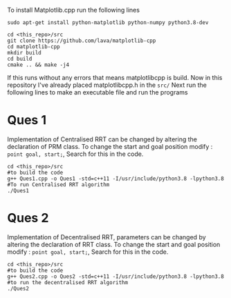 To install Matplotlib.cpp run the following lines

```
sudo apt-get install python-matplotlib python-numpy python3.8-dev 

cd <this_repo>/src
git clone https://github.com/lava/matplotlib-cpp
cd matplotlib-cpp
mkdir build
cd build
cmake .. && make -j4
```
If this runs without any errors that means matplotlibcpp is build. 
Now in this repository I've already placed matplotlibcpp.h in the ```src/```
Next run the following lines to make an executable file and run the programs


# Ques 1
Implementation of Centralised RRT can be changed by altering the declaration of PRM class.  To change the start and goal position modify : ```point goal, start;```, Search for this in the code.

```
cd <this_repo>/src
#to build the code
g++ Ques1.cpp -o Ques1 -std=c++11 -I/usr/include/python3.8 -lpython3.8
#To run Centralised RRT algorithm
./Ques1
```

# Ques 2
Implementation of Decentralised RRT, parameters can be changed by altering the declaration of RRT class.  To change the start and goal position modify : ```point goal, start;```, Search for this in the code.

```
cd <this_repo>/src
#to build the code
g++ Ques2.cpp -o Ques2 -std=c++11 -I/usr/include/python3.8 -lpython3.8
#to run the decentralised RRT algorithm
./Ques2
```